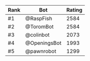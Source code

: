 Rank|Bot|Rating
---|---|---
#1|@RaspFish|2584
#2|@ToromBot|2584
#3|@colinbot|2073
#4|@OpeningsBot|1993
#5|@pawnrobot|1299
